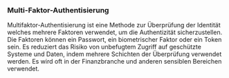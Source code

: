 ### Multi-Faktor-Authentisierung

Multifaktor-Authentisierung ist eine Methode zur Überprüfung der Identität welches mehrere Faktoren verwendet, um die Authentizität sicherzustellen. 
Die Faktoren können ein Passwort, ein biometrischer Faktor oder ein Token sein. 
Es reduziert das Risiko von unbefugtem Zugriff auf geschützte Systeme und Daten, indem mehrere Schichten der Überprüfung verwendet werden. 
Es wird oft in der Finanzbranche und anderen sensiblen Bereichen verwendet.



